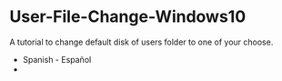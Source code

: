 # User-File-Change-Windows10
A tutorial to change default disk of users folder to one of your choose.

 - Spanish - Español
 - 

<!--stackedit_data:
eyJoaXN0b3J5IjpbNDg4NDI3NzMyXX0=
-->